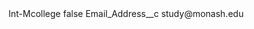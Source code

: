 <?xml version="1.0" encoding="UTF-8"?>
<CustomMetadata xmlns="http://soap.sforce.com/2006/04/metadata" xmlns:xsi="http://www.w3.org/2001/XMLSchema-instance" xmlns:xsd="http://www.w3.org/2001/XMLSchema">
    <label>Int-Mcollege</label>
    <protected>false</protected>
    <values>
        <field>Email_Address__c</field>
        <value xsi:type="xsd:string">study@monash.edu</value>
    </values>
</CustomMetadata>

